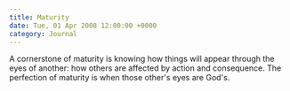 ```yaml
---
title: Maturity
date: Tue, 01 Apr 2008 12:00:00 +0000
category: Journal
---
```


A cornerstone of maturity is knowing how things will appear through the eyes
of another: how others are affected by action and consequence.  The perfection
of maturity is when those other's eyes are God's.


